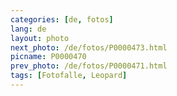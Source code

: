 ```yaml
---
categories: [de, fotos]
lang: de
layout: photo
next_photo: /de/fotos/P0000473.html
picname: P0000470
prev_photo: /de/fotos/P0000471.html
tags: [Fotofalle, Leopard]
---
```

